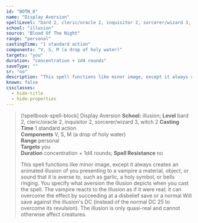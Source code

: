 ```yaml
---
id: "BOTN_0"
name: "Display Aversion"
spellLevel: "bard 2, cleric/oracle 2, inquisitor 2, sorcerer/wizard 3, witch 2"
school: "illusion"
source: "Blood Of The Night"
range: "personal"
castingTime: "1 standard action"
components: "V, S, M (a drop of holy water)"
targets: "you"
duration: "concentration + 1d4 rounds"
saveType: ""
sr: "no"
description: "This spell functions like minor image, except it always creates an animated illusion of you presenting to a vampire a material, object, or sound that it is averse to, such as garlic, a holy symbol, or bells ringing. You specify what aversion the illusion depicts when you cast the spell. The vampire reacts to the illusion as if it were real; it can overcome the effect by succeeding at a disbelief save or a normal Will save against the illusion's DC (instead of the normal DC 25 to overcome its revulsion). The illusion is only quasi-real and cannot otherwise affect creatures."
known: false
cssclasses:
  - hide-title
  - hide-properties
---
```


> [!spellbook-spell-block] Display Aversion
> **School:** illusion; **Level** bard 2, cleric/oracle 2, inquisitor 2, sorcerer/wizard 3, witch 2
> **Casting Time** 1 standard action  
> **Components** V, S, M (a drop of holy water)  
> **Range** personal  
> **Targets** you  
> **Duration** concentration + 1d4 rounds; **Spell Resistance** no
> 
> This spell functions like minor image, except it always creates an animated illusion of you presenting to a vampire a material, object, or sound that it is averse to, such as garlic, a holy symbol, or bells ringing. You specify what aversion the illusion depicts when you cast the spell. The vampire reacts to the illusion as if it were real; it can overcome the effect by succeeding at a disbelief save or a normal Will save against the illusion's DC (instead of the normal DC 25 to overcome its revulsion). The illusion is only quasi-real and cannot otherwise affect creatures.